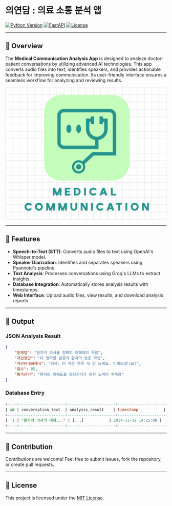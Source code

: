 
# 의연담 : 의료 소통 분석 앱

[![Python Version](https://img.shields.io/badge/python-3.10+-blue.svg)](https://www.python.org/downloads/)
[![FastAPI](https://img.shields.io/badge/FastAPI-0.95+-green.svg)](https://fastapi.tiangolo.com/)
[![License](https://img.shields.io/badge/license-MIT-green.svg)](LICENSE)

---

## 📖 Overview

The **Medical Communication Analysis App** is designed to analyze doctor-patient conversations by utilizing advanced AI technologies. This app converts audio files into text, identifies speakers, and provides actionable feedback for improving communication. Its user-friendly interface ensures a seamless workflow for analyzing and reviewing results.

![App Screenshot](medical_communication_app/static/logo.png)

---

## 🚀 Features

- **Speech-to-Text (STT)**: Converts audio files to text using OpenAI's Whisper model.
- **Speaker Diarization**: Identifies and separates speakers using Pyannote's pipeline.
- **Text Analysis**: Processes conversations using Groq's LLMs to extract insights.
- **Database Integration**: Automatically stores analysis results with timestamps.
- **Web Interface**: Upload audio files, view results, and download analysis reports.

---

## 🧪 Output

### JSON Analysis Result
```json
{
    "문제점": "환자가 의사를 정확히 이해하지 못함",
    "개선방안": "더 명확한 설명과 환자의 반응 확인",
    "개선된대화예시": "의사: 이 약은 하루 세 번 드세요. 이해되셨나요?",
    "점수": 85,
    "평가근거": "환자의 이해도를 향상시키기 위한 노력이 부족함"
}
```

### Database Entry
```sql
+----+--------------------+---------------------+---------------------+
| id | conversation_text  | analysis_result    | timestamp           |
+----+--------------------+---------------------+---------------------+
|  1 | "환자와 의사의 대화..." | {...}           | 2024-11-19 14:25:00 |
+----+--------------------+---------------------+---------------------+
```

---


## 🤝 Contribution

Contributions are welcome! Feel free to submit issues, fork the repository, or create pull requests.

---

## 📜 License

This project is licensed under the [MIT License](LICENSE).

